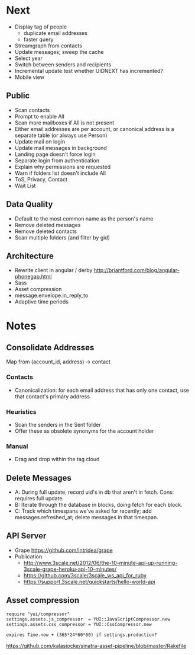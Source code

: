 # Next
* Display tag of people
  - duplicate email addresses
  - faster query
* Streamgraph from contacts
* Update messages; sweep the cache
* Select year
* Switch between senders and recipients
* Incremental update
  test whether UIDNEXT has incremented?
* Mobile view

## Public
* Scan contacts
* Prompt to enable All
* Scan more mailboxes if All is not present
* Either email addresses are per account, or canonical address is a separate table (or always use Person)
* Update mail on login
* Update mail messages in background
* Landing page doesn't force login
* Separate login from authentication
* Explain why permissions are requested
* Warn if folders list doesn't include All
* ToS, Privacy, Contact
* Wait List

## Data Quality
* Default to the most common name as the person's name
* Remove deleted messages
* Remove deleted contacts
* Scan multiple folders (and filter by gid)

## Architecture
* Rewrite client in angular / derby
  http://briantford.com/blog/angular-phonegap.html
* Sass
* Asset compression
* message.envelope.in_reply_to
* Adaptive time periods

# Notes

## Consolidate Addresses
Map from (account_id, address) -> contact
### Contacts
* Canonicalization: for each email address that has only one contact, use that contact's primary address

### Heuristics
* Scan the senders in the Sent folder
* Offer these as obsolete synonyms for the account holder

### Manual
* Drag and drop within the tag cloud

## Delete Messages
* A: During full update, record uid's in db that aren't in fetch. Cons: requires full update.
* B: Iterate through the database in blocks, doing fetch for each block.
* C: Track which timespans we've asked for recently; add messages.refreshed_at; delete messages in that timespan.

## API Server
* Grape https://github.com/intridea/grape
* Publication
  * http://www.3scale.net/2012/06/the-10-minute-api-up-running-3scale-grape-heroku-api-10-minutes/
  * https://github.com/3scale/3scale_ws_api_for_ruby
  * https://support.3scale.net/quickstarts/hello-world-api

## Asset compression

    require "yui/compressor"
    settings.assets.js_compressor  = YUI::JavaScriptCompressor.new
    settings.assets.css_compressor = YUI::CssCompressor.new

    expires Time.now + (365*24*60*60) if settings.production?

https://github.com/kalasjocke/sinatra-asset-pipeline/blob/master/Rakefile
